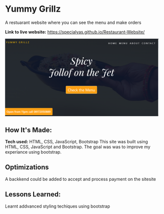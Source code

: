# Yummy Grillz
A restuarant website where you can see the menu and make orders

**Link to live website:** https://specialyas.github.io/Restaurant-Website/

![alt tag](image_2024-01-27_045053078.png)

## How It's Made:

**Tech used:** HTML, CSS, JavaScript, Bootstrap
This site was built using  HTML, CSS, JavaScript and Bootstrap. The goal was was to improve my experiance using bootstrap.

## Optimizations
A backkend could be added to accept and process payment on the sitesite

## Lessons Learned:

Learnt addvanced styling techiques using bootstrap




